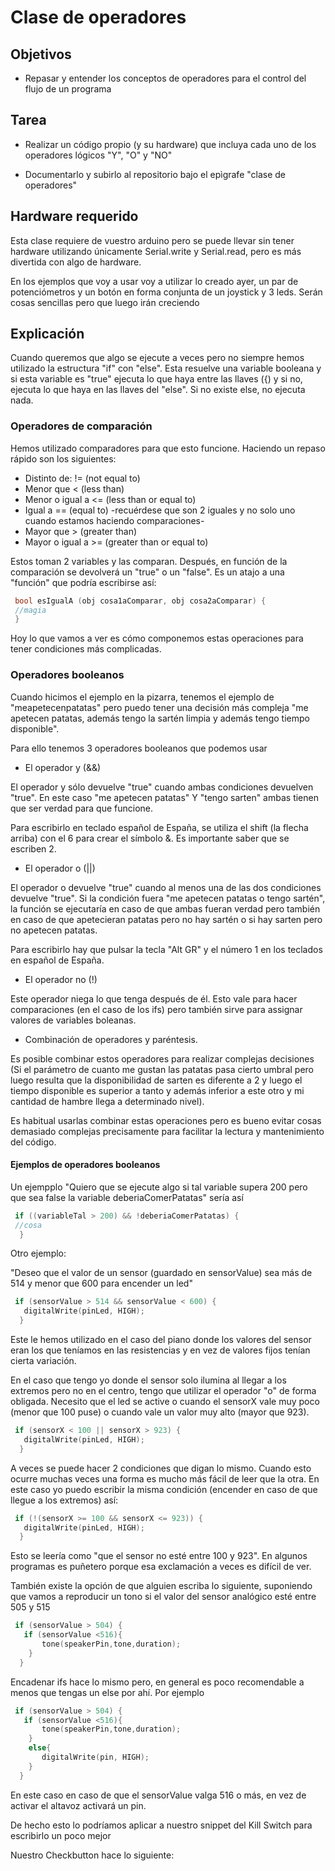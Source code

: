 # Clase de operadores

## Objetivos

* Repasar y entender los conceptos de operadores para el control del flujo de un programa

## Tarea

* Realizar un código propio (y su hardware) que incluya cada uno de los operadores lógicos "Y", "O" y "NO"

* Documentarlo y subirlo al repositorio bajo el epìgrafe "clase de operadores"

## Hardware requerido

Esta clase requiere de vuestro arduino pero se puede llevar sin tener hardware utilizando únicamente Serial.write y Serial.read, pero es más divertida con algo de hardware. 

En los ejemplos que voy a usar voy a utilizar lo creado ayer, un par de potenciómetros y un botón en forma conjunta de un joystick y 3 leds. Serán cosas sencillas pero que luego irán creciendo

## Explicación

Cuando queremos que algo se ejecute a veces pero no siempre hemos utilizado la estructura "if" con "else". Esta resuelve una variable booleana y si esta variable es "true" ejecuta lo que haya entre las llaves ({) y si no, ejecuta lo que haya en las llaves del "else". Si no existe else, no ejecuta nada.

### Operadores de comparación

Hemos utilizado comparadores para que esto funcione. Haciendo un repaso rápido son los siguientes:

* Distinto de: != (not equal to)
* Menor que < (less than)
* Menor o igual a <= (less than or equal to)
* Igual a == (equal to) -recuérdese que son 2 iguales y no solo uno cuando estamos haciendo comparaciones-
* Mayor que > (greater than)
* Mayor o igual a >= (greater than or equal to) 


Estos toman 2 variables y las comparan. Después, en función de la comparación se devolverá un "true" o un "false". Es un atajo a una "función" que podría escribirse así: 

```C++
 bool esIgualA (obj cosa1aComparar, obj cosa2aComparar) {
 //magia
 }

```

Hoy lo que vamos a ver es cómo componemos estas operaciones para tener condiciones más complicadas. 

### Operadores booleanos

Cuando hicimos el ejemplo en la pizarra, tenemos el ejemplo de "meapetecenpatatas" pero puedo tener una decisión más compleja "me apetecen patatas, además tengo la sartén limpia y además tengo tiempo disponible". 

Para ello tenemos 3 operadores booleanos que podemos usar

* El operador y (&&)

El operador y sólo devuelve "true" cuando ambas condiciones devuelven "true". En este caso "me apetecen patatas" Y "tengo sarten" ambas tienen que ser verdad para que funcione. 

Para escribirlo en teclado español de España, se utiliza el shift (la flecha arriba) con el 6 para crear el símbolo &. Es importante saber que se escriben 2. 

* El operador o (||)

El operador o devuelve "true" cuando al menos una de las dos condiciones devuelve "true". Si la condición fuera "me apetecen patatas o tengo sartén", la función se ejecutaría en caso de que ambas fueran verdad pero también en caso de que apetecieran patatas pero no hay sartén o si hay sarten pero no apetecen patatas. 

Para escribirlo hay que pulsar la tecla "Alt GR" y el número 1 en los teclados en español de España.


* El operador no (!)

Este operador niega lo que tenga después de él. Esto vale para hacer comparaciones (en el caso de los ifs) pero también sirve para assignar valores de variables boleanas. 

* Combinación de operadores y paréntesis. 

Es posible combinar estos operadores para realizar complejas decisiones (Si el parámetro de cuanto me gustan las patatas pasa cierto umbral pero luego resulta que la disponibilidad de sarten es diferente a 2 y luego el tiempo disponible es superior a tanto y además inferior a este otro y mi cantidad de hambre llega a determinado nivel).

Es habitual usarlas combinar estas operaciones pero es bueno evitar cosas demasiado complejas precisamente para facilitar la lectura y mantenimiento del código. 

#### Ejemplos de operadores booleanos

Un ejempplo "Quiero que se ejecute algo si tal variable supera 200 pero que sea false la variable deberiaComerPatatas" sería así

```C++
 if ((variableTal > 200) && !deberiaComerPatatas) {
 //cosa
  }
```

Otro ejemplo:

"Deseo que el valor de un sensor (guardado en sensorValue) sea más de 514 y menor que 600 para encender un led"

```C++
 if (sensorValue > 514 && sensorValue < 600) {
   digitalWrite(pinLed, HIGH);
  }
```
Este le hemos utilizado en el caso del piano donde los valores del sensor eran los que teníamos en las resistencias y en vez de valores fijos tenían cierta variación. 


En el caso que tengo yo donde el sensor solo ilumina al llegar a los extremos pero no en el centro, tengo que utilizar el operador "o" de forma obligada. Necesito que el led se active o cuando el sensorX vale muy poco (menor que 100 puse) o cuando vale un valor muy alto (mayor que  923). 

```C++
 if (sensorX < 100 || sensorX > 923) {
   digitalWrite(pinLed, HIGH);
  }
```

A veces se puede hacer 2 condiciones que digan lo mismo. Cuando esto ocurre muchas veces una forma es mucho más fácil de leer que la otra. En este caso yo puedo escribir la misma condición (encender en caso de que llegue a los extremos) así:

```C++
 if (!(sensorX >= 100 && sensorX <= 923)) {
   digitalWrite(pinLed, HIGH);
  }
```

Esto se leería como "que el sensor no esté entre 100 y 923". En algunos programas es puñetero porque esa exclamación a veces es difícil de ver.

También existe la opción de que alguien escriba lo siguiente, suponiendo que vamos a reproducir un tono si el valor del sensor analógico esté entre 505 y 515

```C++
 if (sensorValue > 504) {
   if (sensorValue <516){
       tone(speakerPin,tone,duration);
    }
  }
```

Encadenar ifs hace lo mismo pero, en general es poco recomendable a menos que tengas un else por ahí. Por ejemplo


```C++
 if (sensorValue > 504) {
   if (sensorValue <516){
       tone(speakerPin,tone,duration);
    }
    else{
       digitalWrite(pin, HIGH);
    }
  }
```

En este caso en caso de que el sensorValue valga 516 o más, en vez de activar el altavoz activará un pin. 

De hecho esto lo podríamos aplicar a nuestro snippet del Kill Switch para escribirlo un poco mejor 

Nuestro Checkbutton hace lo siguiente:


